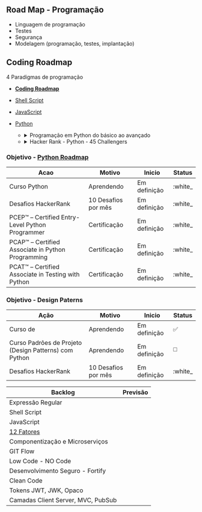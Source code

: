 ## Road Map - Programação

- Linguagem de programação
- Testes
- Segurança
- Modelagem (programação, testes, implantação)

## Coding Roadmap

  4 Paradigmas de programação
  
  - **[Coding Roadmap](https://github.com/Furipe09/AboutMe/blob/Master/Coding_Roadmap.md)**
  - [Shell Script]()
  - [JavaScript]()
  - [Python](https://roadmap.sh/python)
  
    - <details><summary>Programação em Python do básico ao avançado</summary>
  
        extenção blue, isort

        | Seção       | Previsão    | Término     | Check |
        | ----------- | ----------- | ----------- | ----- |
        | 1, 2 e 5    | 26/12/22    |  22/12/22   | Done  |
        | 3, 4 e 6    | 02/01/23    |  27/12/22   | Done  |
        | 7           | 09/01/23    |  09/01/22   | Done  |
        | 8           | 16/01/23    |  13/01/22   | Done  |
        | 9 e 11      | 23/01/23    |  15/01/22   | Done  |
        | 10          | 30/01/23    |  15/01/22   | Done  |
        | 12          | 06/02/23    |  23/01/22   | Done  |
        | 16          | 06/02/23    |  30/01/22   | Done  |
        | 17          | 13/02/23    |  06/02/22   |       |
        | 13          | 20/02/23    |  13/02/22   |       |
        | 14 e 15     | 27/02/23    |  20/02/22   |       |
        | 18 e 19     | 06/03/23    |  27/02/22   |       |
        | 20          | 13/03/23    |  06/03/22   |       |
        | 21 e 22     | 20/03/23    |  13/03/22   |       |
        | 23 e 24     | 27/03/23    |  20/03/22   |       |
        | 25, 26 e 27 | 10/04/23    |  27/03/22   |       |

      </details> 
    - <details><summary>Hacker Rank - Python - 45 Challengers</summary>

        | Quantity | Previsão | Término  | Check |
        | -------- | -------- | -------- | ----- |
        |    3/45  | 26/12/22 | 22/12/22 | Done  |
        |    6/45  | 02/01/23 | 22/12/22 | Done  |
        |    9/45  | 09/01/23 | 27/12/22 | Done  |
        |    12/45 | 16/01/23 | 27/12/22 | Done  |
        |    15/45 | 23/01/23 | 27/12/22 | Done  |
        |    18/45 | 30/01/23 | 27/12/22 | Done  |
        |    21/45 | 06/02/23 | 27/12/22 | Done  |
        |    24/45 | 13/02/23 | 27/12/22 | Done  |
        |    27/45 | 20/02/23 | 16/01/22 | Done  |
        |    30/45 | 27/02/23 | 23/01/22 | Done  |
        |    33/45 | 06/03/23 | 29/01/22 | Done  |
        |    36/45 | 13/03/23 | 06/02/22 |       |
        |    39/45 | 20/03/23 | 13/02/22 |       |
        |    42/45 | 27/03/23 | 20/02/22 |       |
        |    45/45 | 03/04/23 | 27/02/22 |       |

      </details> 
  
###  Objetivo - [Python Roadmap](https://roadmap.sh/python/)

| Acao   | Motivo | Inicio | Status |
| ------ | ------ | ------ | ------ |
| Curso Python | Aprendendo | Em definição | :white_ |
| Desafios HackerRank | 10 Desafios por mês | Em definição | :white_ |
| PCEP™ – Certified Entry-Level Python Programmer | Certificação | Em definição | :white_ |
| PCAP™ – Certified Associate in Python Programming | Certificação | Em definição | :white_ |
| PCAT™ – Certified Associate in Testing with Python | Certificação | Em definição | :white_ |


###  Objetivo - Design Paterns
  
| Ação | Motivo | Inicio | Status |
| ------ | ------ | ------ | ------ |
| Curso de | Aprendendo | Em definição | :white_check_mark: |
| Curso Padrões de Projeto (Design Patterns) com Python | Aprendendo | Em definição | ◻️ |
| Desafios HackerRank | 10 Desafios por mês | Em definição |:white_ |


| Backlog | Previsão
| --- | --- |
| Expressão Regular | |
| Shell Script | |
| JavaScript | |
| [12 Fatores](https://12factor.net/pt_br/) | |
| Componentização e Microserviços | |
| GIT Flow | |
| Low Code - NO Code | |
| Desenvolvimento Seguro - Fortify | |
| Clean Code | |
| Tokens JWT, JWK, Opaco | |
| Camadas Client Server, MVC, PubSub | |
  
